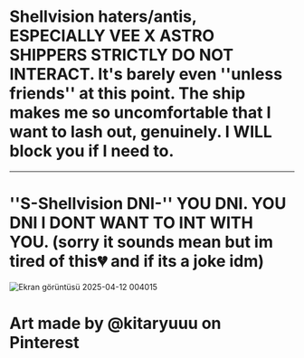 # Shellvision haters/antis, ESPECIALLY VEE X ASTRO SHIPPERS STRICTLY DO NOT INTERACT. It's barely even ''unless friends'' at this point. The ship makes me so uncomfortable that I want to lash out, genuinely. I WILL block you if I need to.
---------------

# ''S-Shellvision DNI-'' YOU DNI. YOU DNI I DONT WANT TO INT WITH YOU. (sorry it sounds mean but im tired of this💔 and if its a joke idm)
![Ekran görüntüsü 2025-04-12 004015](https://github.com/user-attachments/assets/c4b73a99-dc04-439d-bd03-4227dc922341)
# Art made by @kitaryuuu on Pinterest
